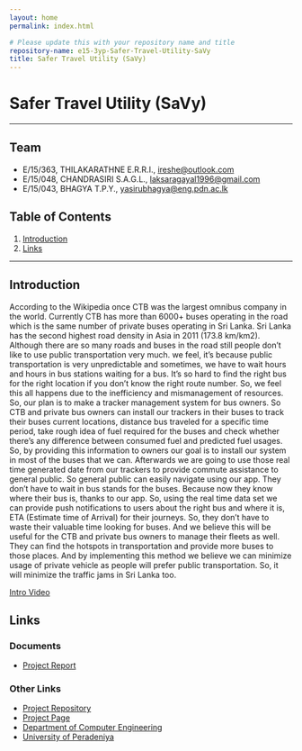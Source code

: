 ```yaml
---
layout: home
permalink: index.html

# Please update this with your repository name and title
repository-name: e15-3yp-Safer-Travel-Utility-SaVy
title: Safer Travel Utility (SaVy)
---
```


[comment]: # "This is the standard layout for the project, but you can clean this and use your own template"

# Safer Travel Utility (SaVy)

---

## Team
-  E/15/363, THILAKARATHNE E.R.R.I., [ireshe@outlook.com](mailto:ireshe@outlook.com)
-  E/15/048, CHANDRASIRI S.A.G.L., [laksaragayal1996@gmail.com](mailto:laksaragayal1996@gmail.com)
-  E/15/043, BHAGYA T.P.Y., [yasirubhagya@eng.pdn.ac.lk](mailto:yasirubhagya@eng.pdn.ac.lk)

## Table of Contents
1. [Introduction](#introduction)
2. [Links](#links)

---

## Introduction

According to the Wikipedia once CTB was the largest omnibus company in the world. Currently CTB has more than 6000+ buses operating in the road which is the same number of private buses operating in Sri Lanka. Sri Lanka has the second highest road density in Asia in 2011 (173.8 km/km2). Although there are so many roads and buses in the road still people don’t like to use public transportation very much. we feel, it’s because public transportation is very unpredictable and sometimes, we have to wait hours and hours in bus stations waiting for a bus. It’s so hard to find the right bus for the right location if you don’t know the right route number. So, we feel this all happens due to the inefficiency and mismanagement of resources. So, our plan is to make a tracker management system for bus owners. So CTB and private bus owners can install our trackers in their buses to track their buses current locations, distance bus traveled for a specific time period, take rough idea of fuel required for the buses and check whether there’s any difference between consumed fuel and predicted fuel usages. So, by providing this information to owners our goal is to install our system in most of the buses that we can. Afterwards we are going to use those real time generated date from our trackers to provide commute assistance to general public. So general public can easily navigate using our app. They don’t have to wait in bus stands for the buses. Because now they know where their bus is, thanks to our app. So, using the real time data set we can provide push notifications to users about the right bus and where it is, ETA (Estimate time of Arrival) for their journeys. So, they don’t have to waste their valuable time looking for buses. And we believe this will be useful for the CTB and private bus owners to manage their fleets as well. They can find the hotspots in transportation and provide more buses to those places. And by implementing this method we believe we can minimize usage of private vehicle as people will prefer public transportation. So, it will minimize the traffic jams in Sri Lanka too.

[Intro Video](docs/data/videos/Video_Cutter_30_6_22_28_10.mp4)



## Links  
### Documents  
- [Project Report](docs/data/documents/savy_proposal.pptx)  

### Other Links

- <a href = "https://github.com/cepdnaclk/e15-3yp-Safer-Travel-Utility-SaVy" target = "_blank"> Project Repository </a>
- <a href = "https://cepdnaclk.github.io/e15-3yp-Safer-Travel-Utility-SaVy/" target = "_blank">Project Page</a>
- <a href = "http://www.ce.pdn.ac.lk/" target = "_blank">Department of Computer Engineering</a>
- <a href = "https://eng.pdn.ac.lk/" target = "_blank">University of Peradeniya</a>


[//]: # (Please refer this to learn more about Markdown syntax)
[//]: # (https://github.com/adam-p/markdown-here/wiki/Markdown-Cheatsheet)

